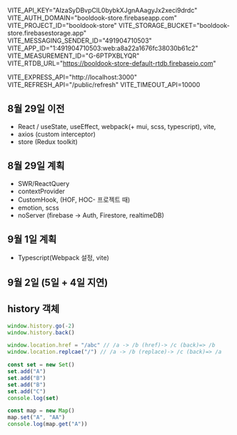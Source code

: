 VITE_API_KEY="AIzaSyDBvpClL0bybkXJgnAAagyJx2xeci9drdc"
VITE_AUTH_DOMAIN="booldook-store.firebaseapp.com"
VITE_PROJECT_ID="booldook-store"
VITE_STORAGE_BUCKET="booldook-store.firebasestorage.app"
VITE_MESSAGING_SENDER_ID="491904710503"
VITE_APP_ID="1:491904710503:web:a8a22a1676fc38030b61c2"
VITE_MEASUREMENT_ID="G-6PTPXBLYQR"
VITE_RTDB_URL="https://booldook-store-default-rtdb.firebaseio.com"

VITE_EXPRESS_API="http://localhost:3000"
VITE_REFRESH_API="/public/refresh"
VITE_TIMEOUT_API=10000

## 8월 29일 이전

- React / useState, useEffect, webpack(+ mui, scss, typescript), vite,
- axios (custom interceptor)
- store (Redux toolkit)

## 8월 29일 계획

- SWR/ReactQuery
- contextProvider
- CustomHook, (HOF, HOC- 프로젝트 때)
- emotion, scss
- noServer (firebase -> Auth, Firestore, realtimeDB)

## 9월 1일 계획

- Typescript(Webpack 설정, vite)

## 9월 2일 (5일 + 4일 지연)

## history 객체

```js
window.history.go(-2)
window.history.back()

window.location.href = "/abc" // /a -> /b (href)-> /c (back)=> /b
window.location.replcae("/") // /a -> /b (replace)-> /c (back)=> /a

const set = new Set()
set.add("A")
set.add("B")
set.add("B")
set.add("C")
console.log(set)

const map = new Map()
map.set("A", "AA")
console.log(map.get("A"))
```
